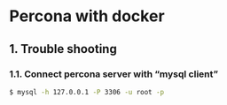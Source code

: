 # Percona with docker

## 1. Trouble shooting

### 1.1. Connect percona server with “mysql client”

```bash
$ mysql -h 127.0.0.1 -P 3306 -u root -p
```
